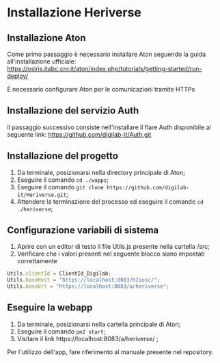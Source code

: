 # Installazione Heriverse

## Installazione Aton
Come primo passaggio è necessario installare Aton seguendo la guida all'installazione ufficiale: https://osiris.itabc.cnr.it/aton/index.php/tutorials/getting-started/run-deploy/

É necessario configurare Aton per le comunicazioni tramite HTTPs

## Installazione del servizio Auth
Il passaggio successivo consiste nell'installare il flare Auth disponibile al seguente link: https://github.com/digilab-it/Auth.git

## Installazione del progetto
1. Da terminale, posizionarsi nella directory principale di Aton;
2. Eseguire il comando `cd ./wapps`;
3. Eseguire il comando `git clone https://github.com/digilab-it/Heriverse.git`;
4. Attendere la terminazione del processo ed eseguire il comando `cd ./heriverse`;

## Configurazione variabili di sistema
1. Aprire con un editor di testo il file Utils.js presente nella cartella /src;
2. Verificare che i valori presenti nel seguente blocco siano impostati correttamente
```js
Utils.clientId = ClientId_Digilab;
Utils.baseHost = "https://localhost:8083/h2iosc/";
Utils.baseUrl = "https://localhost:8083/a/heriverse";
```

## Eseguire la webapp
1. Da terminale, posizionarsi nella cartella principale di Aton;
2. Eseguire il comando `pm2 start`;
3. Visitare il link https://localhost:8083/a/heriverse/ ;

Per l'utilizzo dell'app, fare riferimento al manuale presente nel repository.
